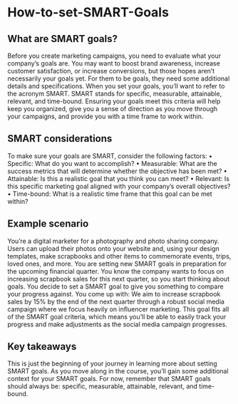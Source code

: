 # How-to-set-SMART-Goals


## What are SMART goals?
Before you create marketing campaigns, you need to evaluate what your company’s goals are. You may want to boost brand awareness, increase customer satisfaction, or increase conversions, but those hopes aren’t necessarily your goals yet. For them to be goals, they need some additional details and specifications. 
When you set your goals, you’ll want to refer to the acronym SMART. SMART stands for specific, measurable, attainable, relevant, and time-bound. Ensuring your goals meet this criteria will help keep you organized, give you a sense of direction as you move through your campaigns, and provide you with a time frame to work within. 

## SMART considerations 
To make sure your goals are SMART, consider the following factors: 
•	Specific: What do you want to accomplish?
•	Measurable: What are the success metrics that will determine whether the objective has been met? 
•	Attainable: Is this a realistic goal that you think you can meet?
•	Relevant: Is this specific marketing goal aligned with your company’s overall objectives? 
•	Time-bound: What is a realistic time frame that this goal can be met within? 



## Example scenario
You’re a digital marketer for a photography and photo sharing company. Users can upload their photos onto your website and, using your design templates, make scrapbooks and other items to commemorate events, trips, loved ones, and more. You are setting new SMART goals in preparation for the upcoming financial quarter. 
You know the company wants to focus on increasing scrapbook sales for this next quarter, so you start thinking about goals. You decide to set a SMART goal to give you something to compare your progress against. You come up with: 
We aim to increase scrapbook sales by 15% by the end of the next quarter through a robust social media campaign where we focus heavily on influencer marketing.
This goal fits all of the SMART goal criteria, which means you’ll be able to easily track your progress and make adjustments as the social media campaign progresses.

## Key takeaways
This is just the beginning of your journey in learning more about setting SMART goals. As you move along in the course, you’ll gain some additional context for your SMART goals. For now, remember that SMART goals should always be: specific, measurable, attainable, relevant, and time-bound.

